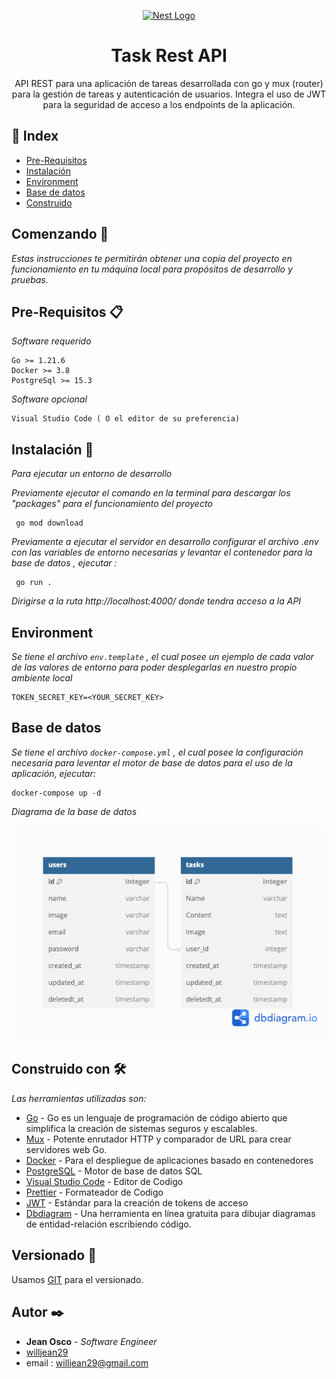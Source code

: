 
<p align="center">
  <a href="http://nestjs.com/" target="blank"><img src="https://pkg.go.dev/static/shared/logo/go-blue.svg" width="200" alt="Nest Logo" /></a>
</p>
  <h1 align="center">Task Rest API</h1>
  <p align="center">API REST para una aplicación de tareas desarrollada con go y mux (router) para la gestión de tareas y autenticación de usuarios. Integra el uso de JWT para la seguridad de acceso a los endpoints de la aplicación.
</p>

## :ledger: Index

- [Pre-Requisitos](#pre-requisitos-)
- [Instalación](#instalación-)
- [Environment](#environment)
- [Base de datos](#base-de-datos)
- [Construido](#construido-con-%EF%B8%8F)

## Comenzando 🚀

_Estas instrucciones te permitirán obtener una copia del proyecto en funcionamiento en tu máquina local para propósitos de desarrollo y pruebas._

## Pre-Requisitos 📋

_Software requerido_

```
Go >= 1.21.6
Docker >= 3.8
PostgreSql >= 15.3
```

_Software opcional_

```
Visual Studio Code ( O el editor de su preferencia)
```

## Instalación 🔧

_Para ejecutar un entorno de desarrollo_

_Previamente ejecutar el comando en la terminal para descargar los "packages" para el funcionamiento del proyecto_

```
 go mod download
```

_Previamente a ejecutar el servidor en desarrollo configurar el archivo .env con las variables de entorno necesarias y levantar el contenedor para la base de datos , ejecutar :_

```
 go run .
```

_Dirigirse a la ruta http://localhost:4000/ donde tendra acceso a la API_

## Environment

_Se tiene el archivo `env.template` , el cual posee un ejemplo de cada valor de las valores de entorno para poder desplegarlas en nuestro propio ambiente local_

```
TOKEN_SECRET_KEY=<YOUR_SECRET_KEY>
```

## Base de datos

_Se tiene el archivo `docker-compose.yml` , el cual posee la configuración necesaria para leventar el motor de base de datos para el uso de la aplicación, ejecutar:_

```
docker-compose up -d
```

_Diagrama de la base de datos_

![Database Diagram](/docs/db/dbdiagram.png)

## Construido con 🛠️

_Las herramientas utilizadas son:_

- [Go](https://go.dev/) - Go es un lenguaje de programación de código abierto que simplifica la creación de sistemas seguros y escalables.
- [Mux](https://github.com/gorilla/mux) - Potente enrutador HTTP y comparador de URL para crear servidores web Go.
- [Docker](https://www.docker.com/) - Para el despliegue de aplicaciones basado en contenedores
- [PostgreSQL](https://www.postgresql.org/) - Motor de base de datos SQL
- [Visual Studio Code](https://code.visualstudio.com/) - Editor de Codigo
- [Prettier](https://jwt.io/) - Formateador de Codigo
- [JWT](https://jwt.io/) - Estándar para la creación de tokens de acceso
- [Dbdiagram](https://dbdiagram.io/) - Una herramienta en línea gratuita para dibujar diagramas de entidad-relación escribiendo código.

## Versionado 📌

Usamos [GIT](https://git-scm.com/) para el versionado.

## Autor ✒️

- **Jean Osco** - _Software Engineer_
- [willjean29](https://github.com/willjean29)
- email : willjean29@gmail.com